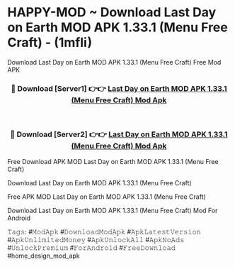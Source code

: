 # HAPPY-MOD ~ Download Last Day on Earth MOD APK 1.33.1 (Menu Free Craft) - (1mfli)
Download Last Day on Earth MOD APK 1.33.1 (Menu Free Craft) Free Mod APK

<div align="center">
<h3>🔴 Download [Server1] 👉👉 <a href="https://apk-comot.site?title=Last_Day_on_Earth_MOD_APK_1.33.1_(Menu_Free_Craft)">Last Day on Earth MOD APK 1.33.1 (Menu Free Craft) Mod Apk</a></h3><br>

<h3>🔴 Download [Server2] 👉👉 <a href="https://apk-comot.site?title=Last_Day_on_Earth_MOD_APK_1.33.1_(Menu_Free_Craft)">Last Day on Earth MOD APK 1.33.1 (Menu Free Craft) Mod Apk</a></h3>
</div>


Free Download APK MOD Last Day on Earth MOD APK 1.33.1 (Menu Free Craft)

Download Last Day on Earth MOD APK 1.33.1 (Menu Free Craft) 

Free APK MOD Last Day on Earth MOD APK 1.33.1 (Menu Free Craft) 

Download Last Day on Earth MOD APK 1.33.1 (Menu Free Craft) Mod For Android

𝚃𝚊𝚐𝚜: #𝙼𝚘𝚍𝙰𝚙𝚔 #𝙳𝚘𝚠𝚗𝚕𝚘𝚊𝚍𝙼𝚘𝚍𝙰𝚙𝚔 #𝙰𝚙𝚔𝙻𝚊𝚝𝚎𝚜𝚝𝚅𝚎𝚛𝚜𝚒𝚘𝚗 #𝙰𝚙𝚔𝚄𝚗𝚕𝚒𝚖𝚒𝚝𝚎𝚍𝙼𝚘𝚗𝚎𝚢 #𝙰𝚙𝚔𝚄𝚗𝚕𝚘𝚌𝚔𝙰𝚕𝚕 #𝙰𝚙𝚔𝙽𝚘𝙰𝚍𝚜 #𝚄𝚗𝚕𝚘𝚌𝚔𝙿𝚛𝚎𝚖𝚒𝚞𝚖 #𝙵𝚘𝚛𝙰𝚗𝚍𝚛𝚘𝚒𝚍 #𝙵𝚛𝚎𝚎𝙳𝚘𝚠𝚗𝚕𝚘𝚊𝚍 #home_design_mod_apk